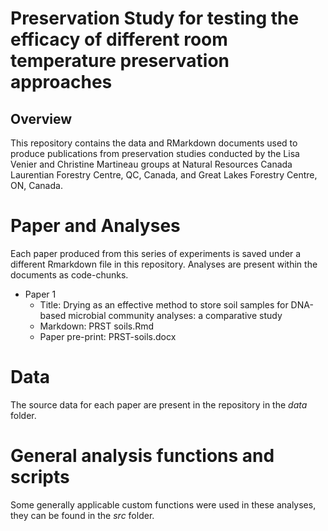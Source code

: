 Preservation Study for testing the efficacy of different room
temperature preservation approaches
================

## Overview

This repository contains the data and RMarkdown documents used to
produce publications from preservation studies conducted by the Lisa
Venier and Christine Martineau groups at Natural Resources Canada
Laurentian Forestry Centre, QC, Canada, and Great Lakes Forestry Centre,
ON, Canada.

# Paper and Analyses

Each paper produced from this series of experiments is saved under a
different Rmarkdown file in this repository. Analyses are present within
the documents as code-chunks.

- Paper 1
  - Title: Drying as an effective method to store soil samples for
    DNA-based microbial community analyses: a comparative study
  - Markdown: PRST soils.Rmd
  - Paper pre-print: PRST-soils.docx

# Data

The source data for each paper are present in the repository in the
*data* folder.

# General analysis functions and scripts

Some generally applicable custom functions were used in these analyses,
they can be found in the *src* folder.
